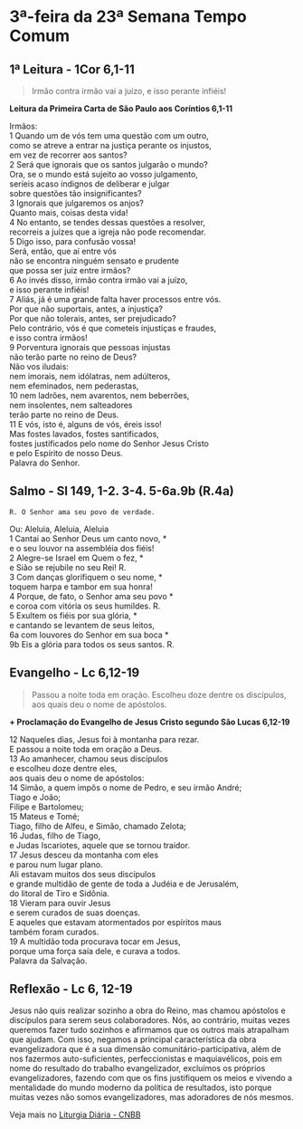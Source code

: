 # 3ª-feira da 23ª Semana Tempo Comum

## 1ª Leitura - 1Cor 6,1-11

> Irmão contra irmão vai a juízo, e isso perante infiéis!

**Leitura da Primeira Carta de São Paulo aos Coríntios 6,1-11**

Irmãos:   
1 Quando um de vós tem uma questão com um outro,   
 como se atreve a entrar na justiça perante os injustos,   
 em vez de recorrer aos santos?   
2 Será que ignorais que os santos julgarão o mundo?   
 Ora, se o mundo está sujeito ao vosso julgamento,   
 seríeis acaso indignos de deliberar e julgar   
 sobre questões tão insignificantes?   
3 Ignorais que julgaremos os anjos?   
 Quanto mais, coisas desta vida!   
4 No entanto, se tendes dessas questões a resolver,   
 recorreis a juízes que a igreja não pode recomendar.   
5 Digo isso, para confusão vossa!   
 Será, então, que aí entre vós   
 não se encontra ninguém sensato e prudente   
 que possa ser juiz entre irmãos?   
6 Ao invés disso, irmão contra irmão vai a juízo,   
 e isso perante infiéis!   
7 Aliás, já é uma grande falta haver processos entre vós.   
 Por que não suportais, antes, a injustiça?   
 Por que não tolerais, antes, ser prejudicado?   
 Pelo contrário, vós é que cometeis injustiças e fraudes,   
 e isso contra irmãos!   
9 Porventura ignorais que pessoas injustas   
 não terão parte no reino de Deus?   
 Não vos iludais:   
 nem imorais, nem idólatras, nem adúlteros,   
 nem efeminados, nem pederastas,   
10 nem ladrões, nem avarentos, nem beberrões,   
 nem insolentes, nem salteadores   
 terão parte no reino de Deus.   
11 E vós, isto é, alguns de vós, éreis isso!   
 Mas fostes lavados, fostes santificados,   
 fostes justificados pelo nome do Senhor Jesus Cristo   
 e pelo Espírito de nosso Deus.   
 Palavra do Senhor.

## Salmo - Sl 149, 1-2. 3-4. 5-6a.9b (R.4a)

`R. O Senhor ama seu povo de verdade.`

Ou:  Aleluia, Aleluia, Aleluia   
1 Cantai ao Senhor Deus um canto novo, *   
 e o seu louvor na assembléia dos fiéis!   
2 Alegre-se Israel em Quem o fez, *   
 e Sião se rejubile no seu Rei! R.       
3 Com danças glorifiquem o seu nome, *   
 toquem harpa e tambor em sua honra!   
4 Porque, de fato, o Senhor ama seu povo *   
 e coroa com vitória os seus humildes. R.       
5 Exultem os fiéis por sua glória, *   
 e cantando se levantem de seus leitos,   
6a com louvores do Senhor em sua boca *   
9b Eis a glória para todos os seus santos. R.

## Evangelho - Lc 6,12-19

> Passou a noite toda em oração. Escolheu doze dentre os discípulos, aos quais deu o nome de apóstolos.

**+ Proclamação do Evangelho de Jesus Cristo segundo São Lucas   6,12-19**

12 Naqueles dias, Jesus foi à montanha para rezar.   
 E passou a noite toda em oração a Deus.   
13 Ao amanhecer, chamou seus discípulos   
 e escolheu doze dentre eles,   
 aos quais deu o nome de apóstolos:   
14 Simão, a quem impôs o nome de Pedro, e seu irmão André;   
 Tiago e João;   
 Filipe e Bartolomeu;   
15 Mateus e Tomé;   
 Tiago, filho de Alfeu, e Simão, chamado Zelota;   
16 Judas, filho de Tiago,   
 e Judas Iscariotes, aquele que se tornou traidor.   
17 Jesus desceu da montanha com eles   
 e parou num lugar plano.   
 Ali estavam muitos dos seus discípulos   
 e grande multidão de gente de toda a Judéia e de Jerusalém,   
 do litoral de Tiro e Sidônia.   
18 Vieram para ouvir Jesus   
 e serem curados de suas doenças.   
 E aqueles que estavam atormentados por espíritos maus   
 também foram curados.   
19 A multidão toda procurava tocar em Jesus,   
 porque uma força saía dele, e curava a todos.   
 Palavra da Salvação.

## Reflexão - Lc 6, 12-19

Jesus não quis realizar sozinho a obra do Reino, mas chamou apóstolos e discípulos para serem seus colaboradores. Nós, ao contrário, muitas vezes queremos fazer tudo sozinhos e afirmamos que os outros mais atrapalham que ajudam. Com isso, negamos a principal característica da obra evangelizadora que é a sua dimensão comunitário-participativa, além de nos fazermos auto-suficientes, perfeccionistas e maquiavélicos, pois em nome do resultado do trabalho evangelizador, excluímos os próprios evangelizadores, fazendo com que os fins justifiquem os meios e vivendo a mentalidade do mundo moderno da política de resultados, isto porque muitas vezes não somos evangelizadores, mas adoradores de nós mesmos.

Veja mais no [Liturgia Diária - CNBB](http://liturgiadiaria.cnbb.org.br/app/user/user/UserView.php?ano=2016&mes=9&dia=6)